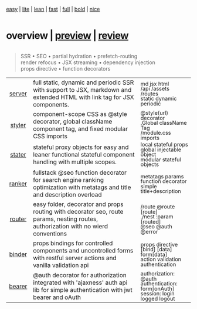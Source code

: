 <script src='./default.js'></script>

<style>
   @import url(./main.css);
   [cols] { margin-top:-10px; }
   fieldset:not(.hidden) > legend ~ i { display:none }
   .hidden > *:not(legend,i) { display: none; }
   .hidden > *:not(legend,i) { display: none; }
   html { overflow: hidden !important; }
   h1 em { color:dimgrey !important }
   h1 { 
      font-size:27px !important; 
      letter-spacing:-1px; 
      line-height: 51px;
   }
</style>

<article overview>
<section menu center menu-top>
   
   [easy](# 'vanilla-like low learning-curve') 
   | [lite](#) 
   | [lean](#) 
   | [fast](#) 
   | [full](#) 
   | [bold](#) 
   | [nice](#)

</section>

# **overview** | <a href='#' onclick='onPreview("")'>preview</a> | <a href='#' onclick='onReview("")'>review</a>

> SSR • SEO • partial hydration • prefetch-routing <br/>render refocus • JSX streaming • dependency injection <br/>props directive • function decorators

<style>
   [specs] tr td:nth-of-type(3) { zoom:0.9; line-height:15px; }
</style>

<script>   
</script>

<section specs>

|  | | |
|:-:|-|-|
| <a href='#' onclick='onPreview("server", true)'>server</a> | full static, dynamic and periodic SSR with support to JSX, markdown and extended HTML with link tag for JSX components. | md jsx html <br/> /api /assets /routes <br/> static dynamic periodic |
| <a href='#' onclick='onPreview("styler", true)'>styler</a> | component-scope CSS as @style decorator, global className component tag, and fixed modular CSS imports | @style(url) decorator <br/> .Global className Tag <br/> /module.css imports |
| <a href='#' onclick='onPreview("stater", true)'>stater</a> | stateful proxy objects for easy and leaner functional stateful component handling with multiple scopes. | local stateful props<br/>global injectable object<br/>modular stateful objects  |
| <a href='#' onclick='onPreview("ranker", true)'>ranker</a> | fullstack @seo function decorator for search engine ranking optimization with metatags and title and description overload<br/>  | metatags params<br/>function decorator</br>simple title+description |
| <a href='#' onclick='onPreview("router", true)'>router</a> | easy folder, decorator and props routing with decorator seo, route params, nesting routes, authorization with no wierd conventions | /route @route [route] <br/> ./nest  :param [routed] <br/> @seo  @auth  @error|
| <a href='#' onclick='onPreview("binder", true)'>binder</a> | props bindings for controlled components and uncontrolled forms with restful server actions and vanilla validation api | props directive<br/>[bind] [data] form[data]<br/>action validation authentication  |
| <a href='#' onclick='onPreview("bearer", true)'>bearer</a> | @auth decorator for authorization integrated with 'ajaxness' auth api  lib for simple authentication with jwt bearer and oAuth | authorization: @auth  <br/> authentication: form[onAuth] <br/> session: login logged logout |

</section>
</article>

<article id='preview' preview hidden>
<section menu center menu-top>
   
   [easy](# 'vanilla-like low learning-curve') 
   | [lite](#) 
   | [lean](#) 
   | [fast](#) 
   | [full](#) 
   | [bold](#) 
   | [nice](#)
   
</section>

# <a href='#' onclick='onOverview()'>overview</a> | **preview** | <a href='#' onclick='onReview()'>review</a>

<center style='text-align: center !important'>

> SSR • SEO • partial hydration • prefetch-routing <br/>render refocus • JSX streaming • dependency injection <br/>props directive • function decorators

</center>

<fieldset id='server' onclick='onPreview(this.id)' class='hidden'>
<legend><b>SERVER</b> rendering</legend>

Full server-side rendering with simple function @decorators.

```tsx
@server('static')  // default
export default const StaticRendered = props => <>...</>

@server('dynamic')  
export default const DynamicRendered = props => <>...</>

@server('periodic', "36h") 
export default const PeriodicRendered = props => <>...</>

@client
export default const ClientSideRendered = props => <>...</>
```

It also serves restful services in /api and static contents in /assets.

<aside cols='4:5' >

```py
# route: /assets/favicon.ico
/assets
  /styles.css
  /favicon.ico
  /img/profile.png
```
```tsx
// route: /api/hello
// local: /apis/hello.tsx

export const get = request =>
   new Response('hello world')
```

</aside>

<style>   
   #router th { font-weight:400 !important;  }
   #router tr th { border-bottom:solid 1px dimgrey !important; }
   #router table td { line-height: 15px; }
   #router table {
      margin-top: 10px;
      margin-bottom: 15px;
   }
</style>
</fieldset>

<fieldset id='stater' onclick='onPreview(this.id)' class='hidden'>
<legend><b>STATER</b> handling</legend>

Hookless OOP state handling alterantive for useState and context api.

```tsx
obj.name = 'new name' // changed object triggers the render
```

Stateful props for **local** states and **global** states from dependency injection.

```tsx
const Component = (props, ({ stores: global })) => <>
   Local Hello { props.name } !
   <input value={props.name} onChange={e => props.name=e.taget.value} />

   Global Hello { global.name } !
   <input value={global.name} onChange={e => global.name=e.taget.value} />
</>
```

```tsx
const global = { name: 'world', now: new Date() } 

await Reactive.server("#root").inject({ global }).render()
```

The **modular** states enable shared states by import and export semantics.

```tsx
import { createState } from 'reactive'

export const modular = createState({ name: 'world' })

const Component = props => <>
   Modular Hello { modular.name } !
   <input value={modular.name} 
      onChange={e => modular.name=e.taget.value} />
</>
```

</fieldset>
<fieldset id ='styler' onclick='onPreview(this.id)' class='hidden'>
<legend><b>STYLER</b> scoping</legend>

Fixed modular CSS with component-scoped by decorators or className tag.

<aside cols='2'><div>

```css
/* file: module.css */
h1 { color:green }
```
```css
/* file: styles.css (global) */
button.ComponentA { color:blue }
```

</div><div>

```tsx
import 'module.css'

@style('./component.css')
const ComponentA = () => <>
   <h1>Hello World!</h1>
   <button>Ok</button>
</>
```

</div></aside>

<style>pre { margin: 7px 0px; }</style>

Grid layout style props with conditional rendering with media query directly in JSX/HTML.

```jsx
const Component = props => <>

   <!-- grid layout props -->
   <section grid cols='2'>
      <aside>cols 1</aside>
      <aside>cols 2</aside>

      <!-- conditional rendering with dark mode -->
      <button theme='dark'>Ok</button>

      <!-- conditional rendering with min-max width -->
      <button range={[1025, 1280]}>Validate</button>

      <!-- conditional rendering with full custom media query -->
      <button query='(min-width: 1025px) and (max-width: 1280px)'>cancel</button>
   </section>
</!->
```

</fieldset>

<fieldset id='ranker' onclick='onPreview(this.id)' class='hidden'>
<legend><b>RANKER</b> searching</legend>

Easy SEO with new function decorators by @seo decorator, with basic title and description overload, and also metatags object overload.

<aside cols=2>

```tsx
import { seo } from 'reactive'

@seo('Home', 'A home page...')
export function Home() { ... }

@seo('About', 'A about page...')
export function About() { ... }
```

```tsx
const metatags = { 
   charset:'UTF-8', 
   keywords: 'test, sample'
}

@seo('Example', metatags)
export function Example() { ... }
```
</aside>
</fieldset>

<fieldset id='router' onclick='onPreview(this.id)' class='hidden'>
<legend><b>ROUTER</b> modeling</legend>

Easy routing href with no extra conventions supporting props, folder and decorators.

| | | | |
|-:|-|-|-|
| **JSX** | \ | \route\index.tsx | entry index component |
| **MD** | \example | \routes\example.md | markdown rendering |
| **HTML** | \sample | \routes\sample.html | HTML serving |
| **index** | \about | \routes\about\index.tsx | indexed routing

<style>
   #router table th { font-weight: bolder !important; zoom:1.2 }
   #router table { width: 100%; zoom: 0.75; margin:20px; }
   #router tr td:nth-of-type(4) { opacity: 0.65; }
   #router tr td:nth-of-type(1) { font-weight: 9000 !important; }
</style>

The `@route` decorator support params (dynamic routes) with explicit component route.

```ts
@route('/any/route/params/:id')
function Params(props, { params }) {
   return <h1>ID: { params.id }</h1>
}
```

Routing props enable layout componentization with nested routes (`./`) and lazy routing

```tsx
const Sample = import('./main').asLazy('Sample')

export default const Menu = (props) => <>
   <h1>Menu</h1>
   <a href='/main'>Main</a>
   <a href='/main/lazy'>Lazy</a>

   <!-- conditional rendering -->
   <main route='/main'>Main</main>

   <!-- lazy routing -->
   <Sample route='./lazy' />
</!->
```

Generic errors is inject within index, where @error decorator handles specifics.

<aside cols='4:5'>

```tsx
@error(<h1>Custom error...</h1>)
export function Sample() { ... }
```
```tsx
await server("#root").inject(Error).render()
const Error = (status, errors) => <>...</>
```

</aside>
</fieldset>

<fieldset id='binder' onclick='onPreview(this.id)' class='hidden'>
<legend><b>BINDER</b> properting</legend>

Controlled component **props binding** with [data] and [bind] props.

```tsx
const Component = (props, { stores: hello }) => <>
   Local Hello { props.name }! <input data={props} bind='name' /> 
   Global Hello { hello.name }! <input data={hello} bind='name' />
</>
```

Uncontroled components **form binding** as form[data] and input[bind] with support to  validation api, restful server actions and embbed authentication.

```tsx
const Component = (props, { errors }) => <>
   <form data={props} method="post" type='json'
      action="http://api.example.com/signup"
      onAuth={parseJwt}> <!-- jwt bearer -->

      Name: <input bind='name' maxlength={50} />
      Mail: <input bind='mail' pattern="\w+@\w+\.\w+" />    

      <button>Submit</button>
   </form>
</>
```

Custom props directives could be injected in reactive IoC container.

```tsx
import { server } from 'reactive'

const hello = { name:'john' }
const failure = ({ status, error }) => <h1>failed!</h1>
const shown = props => ({ ...props, hidden: !props.shown })
const jwtBearer = new JwtAuth(1000, x => x.access_token)

await server("#root", { failure })
   .inject({ hello })
   .inject([ shown ])
   .render()
```

This `shown` implements a props injections as property mixing (aka props directive). It also requires module declaration to avoid typescript warnings in React.

```ts
// testing the new injected props 
const Example = prop => <div show={false}>...</div>

// declaring new props in react module to avoid warnings in typescript
declare module "react" { interface HTMLAttribute { show?: boolean }}
```

</fieldset>

<fieldset id='bearer' onclick='onPreview(this.id)' class='hidden'>
<legend><b>BEARER</b> authoring</legend>

Authorization is covered by @auth decorator with regex inspection.

```tsx
@auth({ role: "user|admin" }) function Profile() { ... }
```

The authentication uses ajaxness 'auth api' lib for easy JWT and oAuth authentication.

<aside cols='4:5'>

```tsx
import { auth } from 'ajaxness'

export const session = auth()
   .fetch("http://www.api/login")
   .catch(x => "Fails", "/login")
   .match(x => x.access, "/")

const opts = { session }

await server('#id',opts).render()
```

```tsx
import { session } from '.'

const onLogin = props => () => session
   .login(props.user, props.pass)

const Login= ({ usr, pwd }) => <>
   <h1>Account Login</h1>
   <input data={props} bind='user' />
   <input data={props} bind='pass' />
   <a onClick={onLogin(props)}>Login</a>
</>
```

</aside>

Ajaxness auth api easily integrates with any oAuth provider by OAuth interface.

```ts
const googleAuth: OAuth = {
   scopings:"public_profile,email,fullname",
   clientId:"asdfasfsadfasdfasdfasdfasfsadfasdfasdf",
   secretId:"asdfasdfasdfasdfasdasdfasdfasdfasdfasd",
}

interface Profile { iat:number, name:string, exp:number }

const session = auth<Profile>(googleAuth)
   .fetch("http://www.google.com/api2/oauth")
   .catch(x => "Authentatication fails", "/login")
   .match<Token>(x => x.token, "/home")
```

</fieldset>
</article>

<article review>
</article>

<br/><br/><br/>